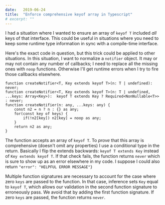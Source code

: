 ```yaml
---
date:   2019-06-24
title:  "Enforce comprehensive keyof array in Typescript"
# excerpt: ""
---
```


I had a situation where I wanted to ensure an array of `keyof T` included *all* keys of that interface.
This could be useful in situations where you need to keep some runtime type information in sync with a compile-time interface.

Here's the exact code in question, but this trick could be applied to other situations.  In this situation, I want to normalize a `notifier` object.
It may or may not contain any number of callbacks; I need to replace all the missing ones with `noop` functions.  Otherwise I'll get
runtime errors when I try to fire those callbacks elsewhere.

```
function createNotifier<T, Key extends keyof T>(n: T | undefined): never;
function createNotifier<T, Key extends keyof T>(n: T | undefined, ...keys: Array<Key>):  keyof T extends Key ? Required<NonNullable<T>> : never;
function createNotifier(n: any, ...keys: any) {
    const n2 = n ? n : {} as any;
    for(const key of keys) {
        if(!n2[key]) n2[key] = noop as any;
    }
    return n2 as any;
}
```

The function accepts an array of `keyof T`.
To *prove* that this array is comprehensive (doesn't omit any properties) I use a conditional type in the return.  Basically I flip the extends backwards: `keyof T extends Key` instead of `Key extends keyof T`.  If that check fails, the function returns `never` which is sure to show up as an error elsewhere in my code.  I suppose I could also return `"error": "HELPFUL ERROR MESSAGE"}`

Multiple function signatures are necessary to account for the case where zero `keys` are passed to the function.  In that case,
inference sets `Key` equal to `keyof T`, which allows our validation in the second function signature to erroneously pass.  We
avoid that by adding the first function signature.  If zero `keys` are passed, the function returns `never`.

